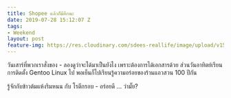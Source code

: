 ```yaml
---
title: Shopee แล้วก็มีอีกนะ
date: 2019-07-28 15:12:07 Z
tags:
- Weekend
layout: post
feature-img: https://res.cloudinary.com/sdees-reallife/image/upload/v1564388238/IMG_20190728_145058.jpg
---
```


วันเสาร์ที่พวกเราสั่งของ - ลองดูว่าจะได้มาเป็นยังไง เพราะต้องการได้เอกสารด้วย ส่วนวันอาทิตย์เรียนการติดตั้ง Gentoo Linux ไป พอเย็นก็ไปเรียนรู้ความอร่อยของร้านแถวสวน 100 ปีกัน

<i class="fa fa-child" style="color:plum"></i>

รู้จักกับข้าวต้มแห้งริมหนน กับ โรตีกรอบ - อร่อยดี ... ว่ามั๊ย?
